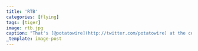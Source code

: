 ```yaml
---
title: 'RTB'
categories: [flying]
tags: [tiger]
image: rtb.jpg
caption: "That's [@potatowire](http://twitter.com/potatowire) at the controls of the F-5."
_template: image-post
--- 
```

